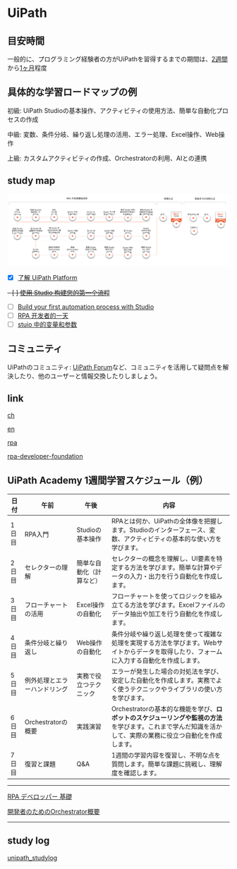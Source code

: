 
# UiPath


## 目安時間
一般的に、プログラミング経験者の方がUiPathを習得するまでの期間は、<u>2週間</u>から<u>1ヶ月</u>程度

## 具体的な学習ロードマップの例

初級: UiPath Studioの基本操作、アクティビティの使用方法、簡単な自動化プロセスの作成

中級: 変数、条件分岐、繰り返し処理の活用、エラー処理、Excel操作、Web操作

上級: カスタムアクティビティの作成、Orchestratorの利用、AIとの連携

## study map
<img src="/assets/pic/study_map_of_rpa.PNG" width="800" >

- [x]  [了解 UiPath Platform](https://cloud.uipath.com/meisen/academy_/courses/%E4%BA%86%E8%A7%A3-uipath-platform)

~~- [ ]  [使用 Studio 构建您的第一个流程](https://cloud.uipath.com/meisen/academy_/courses/%E4%BD%BF%E7%94%A8-studio-%E6%9E%84%E5%BB%BA%E6%82%A8%E7%9A%84%E7%AC%AC%E4%B8%80%E4%B8%AA%E6%B5%81%E7%A8%8B)~~

- [ ]  [Build your first automation process with Studio](https://academy.uipath.com/courses/build-your-first-automation-process-with-studio)
- [ ]  [RPA 开发者的一天](https://cloud.uipath.com/meisen/academy_/courses/rpa-%E5%BC%80%E5%8F%91%E8%80%85%E7%9A%84%E4%B8%80%E5%A4%A9)
- [ ]  [stuio 中的变量和参数](https://cloud.uipath.com/meisen/academy_/courses/studio-%E4%B8%AD%E7%9A%84%E5%8F%98%E9%87%8F%E5%92%8C%E5%8F%82%E6%95%B0)

## コミュニティ
UiPathのコミュニティ: <u>UiPath Forum</u>など、コミュニティを活用して疑問点を解決したり、他のユーザーと情報交換したりしましょう。

## link

[ch](https://cloud.uipath.com/meisen/academy_/courses?language=Chinese)

[en](https://cloud.uipath.com/meisen/academy_/courses?difficulty-level=1&language=English)

[rpa](https://cloud.uipath.com/meisen/academy_/courses?language=English&difficulty-level=1&q=rpa)

[rpa-developer-foundation](https://academy.uipath.com/learning-plans/rpa-developer-foundation)

## UiPath Academy 1週間学習スケジュール（例）

| 日付  | 午前                         | 午後                     | 内容                                                                                                                                                     |
| ----- | ---------------------------- | ------------------------ | -------------------------------------------------------------------------------------------------------------------------------------------------------- |
| 1日目 | RPA入門                      | Studioの基本操作         | RPAとは何か、UiPathの全体像を把握します。Studioのインターフェース、変数、アクティビティの基本的な使い方を学びます。                                      |
| 2日目 | セレクターの理解             | 簡単な自動化（計算など） | セレクターの概念を理解し、UI要素を特定する方法を学びます。簡単な計算やデータの入力・出力を行う自動化を作成します。                                       |
| 3日目 | フローチャートの活用         | Excel操作の自動化        | フローチャートを使ってロジックを組み立てる方法を学びます。Excelファイルのデータ抽出や加工を行う自動化を作成します。                                      |
| 4日目 | 条件分岐と繰り返し           | Web操作の自動化          | 条件分岐や繰り返し処理を使って複雑な処理を実現する方法を学びます。Webサイトからデータを取得したり、フォームに入力する自動化を作成します。                |
| 5日目 | 例外処理とエラーハンドリング | 実務で役立つテクニック   | エラーが発生した場合の対処法を学び、安定した自動化を作成します。実務でよく使うテクニックやライブラリの使い方を学びます。                                 |
| 6日目 | Orchestratorの概要           | 実践演習                 | Orchestratorの基本的な機能を学び、**ロボットのスケジューリングや監視の方法**を学びます。これまで学んだ知識を活かして、実際の業務に役立つ自動化を作成します。 |
| 7日目 | 復習と課題                   | Q&A                      | 1週間の学習内容を復習し、不明な点を質問します。簡単な課題に挑戦し、理解度を確認します。                                                                  |

---
 [RPA デベロッパー 基礎](https://cloud.uipath.com/meisen/academy_/learning-plans/rpa-developer-foundation-v202110-jp)
 
 [開発者のためのOrchestrator概要](https://cloud.uipath.com/meisen/academy_/courses/orchestrator-overview-for-rpa-developers-v202110-jp)

 ---
 ## study log
 [unipath_studylog](unipath_studylog.md)

